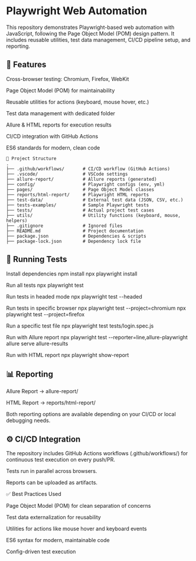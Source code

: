 #  Playwright Web Automation

This repository demonstrates Playwright-based web automation with JavaScript, following the Page Object Model (POM) design pattern. It includes reusable utilities, test data management, CI/CD pipeline setup, and reporting.

## 🚀 Features

Cross-browser testing: Chromium, Firefox, WebKit

Page Object Model (POM) for maintainability

Reusable utilities for actions (keyboard, mouse hover, etc.)

Test data management with dedicated folder

Allure & HTML reports for execution results

CI/CD integration with GitHub Actions

ES6 standards for modern, clean code


```
📂 Project Structure
.
├── .github/workflows/       # CI/CD workflow (GitHub Actions)
├── .vscode/                 # VSCode settings
├── allure-report/           # Allure reports (generated)
├── config/                  # Playwright configs (env, yml)
├── pages/                   # Page Object Model classes
├── reports/html-report/     # Playwright HTML reports
├── test-data/               # External test data (JSON, CSV, etc.)
├── tests-examples/          # Sample Playwright tests
├── tests/                   # Actual project test cases
├── utils/                   # Utility functions (keyboard, mouse, helpers)
├── .gitignore               # Ignored files
├── README.md                # Project documentation
├── package.json             # Dependencies & scripts
├── package-lock.json        # Dependency lock file
```

## 🧪 Running Tests
Install dependencies
npm install
npx playwright install

Run all tests
npx playwright test

Run tests in headed mode
npx playwright test --headed

Run tests in specific browser
npx playwright test --project=chromium
npx playwright test --project=firefox

Run a specific test file
npx playwright test tests/login.spec.js

Run with Allure report
npx playwright test --reporter=line,allure-playwright
allure serve allure-results

Run with HTML report
npx playwright show-report

## 📊 Reporting

Allure Report → allure-report/

HTML Report → reports/html-report/

Both reporting options are available depending on your CI/CD or local debugging needs.

## ⚙️ CI/CD Integration

The repository includes GitHub Actions workflows (.github/workflows/) for continuous test execution on every push/PR.

Tests run in parallel across browsers.

Reports can be uploaded as artifacts.

✅ Best Practices Used

Page Object Model (POM) for clean separation of concerns

Test data externalization for reusability

Utilities for actions like mouse hover and keyboard events

ES6 syntax for modern, maintainable code

Config-driven test execution

